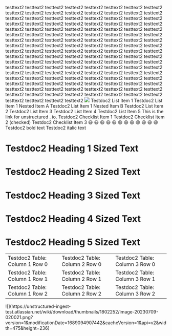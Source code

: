 testtext2 testtext2 testtext2 testtext2 testtext2 testtext2 testtext2 testtext2 testtext2 testtext2
testtext2 testtext2 testtext2 testtext2 testtext2 testtext2 testtext2 testtext2 testtext2 testtext2
testtext2 testtext2 testtext2 testtext2 testtext2 testtext2 testtext2 testtext2 testtext2 testtext2
testtext2 testtext2 testtext2 testtext2 testtext2 testtext2 testtext2 testtext2 testtext2 testtext2
testtext2 testtext2 testtext2 testtext2 testtext2 testtext2 testtext2 testtext2 testtext2 testtext2
testtext2 testtext2 testtext2 testtext2 testtext2 testtext2 testtext2 testtext2 testtext2 testtext2
testtext2 testtext2 testtext2 testtext2 testtext2 testtext2 testtext2 testtext2 testtext2 testtext2
testtext2 testtext2 testtext2 testtext2 testtext2 testtext2 testtext2 testtext2 testtext2 testtext2
testtext2 testtext2 testtext2 testtext2 testtext2 testtext2 testtext2 testtext2 testtext2 testtext2
testtext2 testtext2 testtext2 testtext2 testtext2 testtext2 testtext2 testtext2 testtext2 testtext2
testtext2 testtext2 testtext2 testtext2 testtext2 testtext2 testtext2 testtext2 testtext2 testtext2
testtext2 testtext2 testtext2 testtext2 testtext2 testtext2 testtext2 testtext2 testtext2 testtext2
testtext2 testtext2 testtext2 testtext2 testtext2 testtext2 testtext2 testtext2 testtext2 testtext2
testtext2 testtext2 testtext2 testtext2 testtext2 testtext2 testtext2 testtext2 testtext2 testtext2
![](https://unstructured-ingest-test.atlassian.net/wiki/download/thumbnails/1802252/image-20230709-015203.png?version=1&modificationDate=1689094907437&cacheVersion=1&api=v2&width=680&height=259)
Testdoc2 List Item 1
Testdoc2 List Item 1 Nested Item A
Testdoc2 List Item 1 Nested Item B
Testdoc2 List Item 2
Testdoc2 List Item 3
Testdoc2 List Item 4
Testdoc2 List Item 5
This is the link for unstructured . io.
Testdoc2 Checklist Item 1
Testdoc2 Checklist Item 2 (checked)
Testdoc2 Checklist Item 3
😃 😃 😃 😃 😃 😃 😃 😃 😃 😃 😃 😃
Testdoc2 bold text
Testdoc2 italic text
# Testdoc2 Heading 1 Sized Text
# Testdoc2 Heading 2 Sized Text
# Testdoc2 Heading 3 Sized Text
# Testdoc2 Heading 4 Sized Text
# Testdoc2 Heading 5 Sized Text
<table><tr><td>Testdoc2 Table: Column 1 Row 0</td><td>Testdoc2 Table: Column 2 Row 0</td><td>Testdoc2 Table: Column 3 Row 0</td></tr><tr><td>Testdoc2 Table: Column 1 Row 1</td><td>Testdoc2 Table: Column 2 Row 1</td><td>Testdoc2 Table: Column 3 Row 1</td></tr><tr><td>Testdoc2 Table: Column 1 Row 2</td><td>Testdoc2 Table: Column 2 Row 2</td><td>Testdoc2 Table: Column 3 Row 2</td></tr></table>
![](https://unstructured-ingest-test.atlassian.net/wiki/download/thumbnails/1802252/image-20230709-020021.png?version=1&modificationDate=1689094907442&cacheVersion=1&api=v2&width=475&height=236)